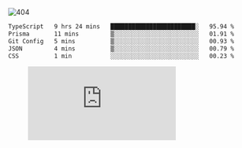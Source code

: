 ![404](https://user-images.githubusercontent.com/378023/89412096-6f759d80-d761-11ea-8c57-84b30ef3f2b1.png)

<!--START_SECTION:waka-->

```txt
TypeScript   9 hrs 24 mins   ████████████████████████░   95.94 %
Prisma       11 mins         ▒░░░░░░░░░░░░░░░░░░░░░░░░   01.91 %
Git Config   5 mins          ▒░░░░░░░░░░░░░░░░░░░░░░░░   00.93 %
JSON         4 mins          ▒░░░░░░░░░░░░░░░░░░░░░░░░   00.79 %
CSS          1 min           ░░░░░░░░░░░░░░░░░░░░░░░░░   00.23 %
```

<!--END_SECTION:waka-->
<figure><embed src="https://wakatime.com/share/@018b853e-267a-435d-a858-33e2b098b9d7/f3c3aa68-553a-4373-a9f9-2d456f62f780.svg"></embed></figure>

